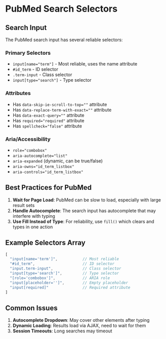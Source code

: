 # PubMed Search Selectors

## Search Input
The PubMed search input has several reliable selectors:

### Primary Selectors
- `input[name="term"]` - Most reliable, uses the name attribute
- `#id_term` - ID selector
- `.term-input` - Class selector
- `input[type="search"]` - Type selector

### Attributes
- Has `data-skip-ie-scroll-to-top=""` attribute
- Has `data-replace-term-with-exact=""` attribute
- Has `data-exact-query=""` attribute
- Has `required="required"` attribute
- Has `spellcheck="false"` attribute

### Aria/Accessibility
- `role="combobox"`
- `aria-autocomplete="list"`
- `aria-expanded` (dynamic, can be true/false)
- `aria-owns="id_term_listbox"`
- `aria-controls="id_term_listbox"`

## Best Practices for PubMed

1. **Wait for Page Load**: PubMed can be slow to load, especially with large result sets
2. **Handle Autocomplete**: The search input has autocomplete that may interfere with typing
3. **Use Fill Instead of Type**: For reliability, use `fill()` which clears and types in one action

## Example Selectors Array
```javascript
[
  "input[name='term']",           // Most reliable
  "#id_term",                     // ID selector
  "input.term-input",             // Class selector
  "input[type='search']",         // Type selector
  "[role='combobox']",            // ARIA role
  "input[placeholder='']",        // Empty placeholder
  "input[required]"               // Required attribute
]
```

## Common Issues

1. **Autocomplete Dropdown**: May cover other elements after typing
2. **Dynamic Loading**: Results load via AJAX, need to wait for them
3. **Session Timeouts**: Long searches may timeout 